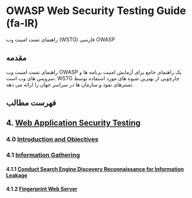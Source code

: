 # OWASP Web Security Testing Guide (fa-IR)
راهنمای تست امنیت وب (WSTG) فارسی OWASP

## مقدمه
راهنمای تست امنیت وب OWASP یک راهنمای جامع برای آزمایش امنیت برنامه ها و سرویس های وب است. WSTG چارچوبی از بهترین شیوه های مورد استفاده توسط تسترهای نفوذ و سازمان ها در سراسر جهان را ارائه می دهد.

## فهرست مطالب
## 4. [Web Application Security Testing](4-Web_Application_Security_Testing/)

### 4.0 [Introduction and Objectives](4-Web_Application_Security_Testing/00-Introduction_and_Objectives/README.md)

### 4.1 [Information Gathering](4-Web_Application_Security_Testing/01-Information_Gathering/README.md)

#### 4.1.1 [Conduct Search Engine Discovery Reconnaissance for Information Leakage](4-Web_Application_Security_Testing/01-Information_Gathering/01-Conduct_Search_Engine_Discovery_Reconnaissance_for_Information_Leakage.md)

#### 4.1.2 [Fingerprint Web Server](4-Web_Application_Security_Testing/01-Information_Gathering/02-Fingerprint_Web_Server.md)
